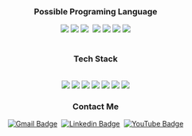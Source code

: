 <div align="center">

<br>

<h3 align="center"> Possible Programing Language </h3>
<img src="https://img.shields.io/badge/C-87cefa?style=plastic&logo=C&logoColor=white"/>
<img src="https://img.shields.io/badge/C++-0000FF?style=plastic&logo=C++&logoColor=white"/>
<img src="https://img.shields.io/badge/Python-E34F26?style=plastic&logo=Python&logoColor=white"/>
<img scr="https://img.shields.io/badge/HTML5-E34F26?style=plastic&logo=HTML5&logoColor=white"/>
<img src="https://img.shields.io/badge/CSS3-1572B6?style=plastic&logo=CSS3&logoColor=white"/>
<img src="https://img.shields.io/badge/Javascript-F7DF1E?style=plastic&amp;logo=Javascript&amp;logoColor=black">
<img src="https://img.shields.io/badge/Java-8000fa?style=plastic&logo=C++&logoColor=white"/>
<img src="https://img.shields.io/badge/Kotlin-87cefa?style=plastic&logo=Kotlin&logoColor=white"/>
<br>
<br>

<h3 align="center"> Tech Stack </h3>

<br>
<img src="https://img.shields.io/badge/NumPy-E34F26?style=flat-square&logo=NumPy&logoColor=white"/>
<img src="https://img.shields.io/badge/Pandas-E34F26?style=flat-square&logo=pandas&logoColor=white"/>

<img src="https://img.shields.io/badge/Android-87cefa?style=flat-square&logo=Android&logoColor=white"/>
<img src="https://img.shields.io/badge/Android Auto-8000fa?style=flat-square&logo=Android Auto&logoColor=white"/>

<img src="https://img.shields.io/badge/QNX-0000FF?style=flat-square&logoColor=white"/>
<img src="https://img.shields.io/badge/CMake-10f5a4?style=flat-square&logo=CMake&logoColor=white"/>
<img src="https://img.shields.io/badge/Git-808080?style=flat-square&logo=Git&logoColor=white"/>


<br> 
  
<h3 align="center"> Contact Me </h3>

[![Gmail Badge](https://img.shields.io/badge/Gmail-d14836?style=flat-square&logo=Gmail&logoColor=white&link=mailto:thater@naver.com)](mailto:thater@naver.com)  &nbsp;[![Linkedin Badge](https://img.shields.io/badge/-LinkedIn-blue?style=flat-square&logo=Linkedin&logoColor=white&link=https://www.linkedin.com/in/%EA%B5%AD%EC%A7%84-%EC%A0%95-2aa367201/)](https://www.linkedin.com/in/%EA%B5%AD%EC%A7%84-%EC%A0%95-2aa367201/)
 &nbsp;[![YouTube Badge](https://img.shields.io/badge/YouTube-FF0000?style=plastic&logo=YouTube&logoColor=white)](https://www.youtube.com/channel/UCjDqlOAL2UHPgUdRYHF1ReA)
  
  
  
</div>
